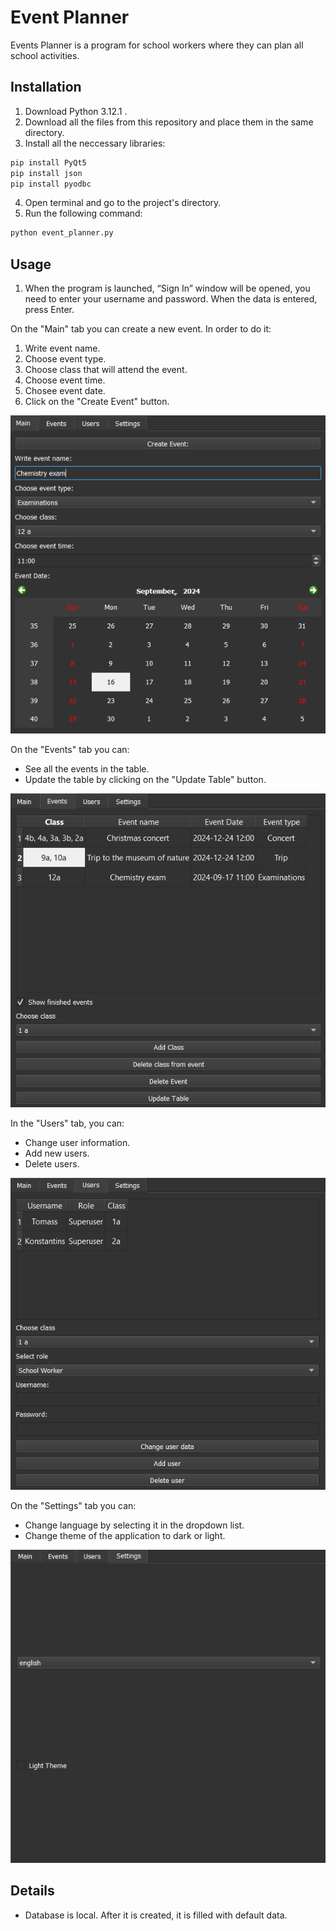 # Event Planner
Events Planner is a program for school workers where they can plan all school activities.
## Installation

1. Download Python 3.12.1 .
2. Download all the files from this repository and place them in the same directory.
3. Install all the neccessary libraries:
```bash
pip install PyQt5
pip install json
pip install pyodbc
```
4. Open terminal and go to the project's directory.
5. Run the following command:
```bash
python event_planner.py
```

## Usage
1. When the program is launched, “Sign In” window will be opened, you need to enter your username and password. When the data is entered, press Enter.

On the "Main" tab you can create a new event. In order to do it: 
1. Write event name.
2. Choose event type.
3. Choose class that will attend the event.
4. Choose event time.
5. Chosee event date.
6. Click on the "Create Event" button.

![Main tab guide](https://github.com/Thomas-Kr/eventPlanner/blob/main/Sources/main_page.png)

On the "Events" tab you can:
- See all the events in the table.
- Update the table by clicking on the "Update Table" button.

![Events tab guide](https://github.com/Thomas-Kr/eventPlanner/blob/main/Sources/events_page.png)

In the "Users" tab, you can:
- Change user information.
- Add new users.
- Delete users.

![Users tab guide](https://github.com/Thomas-Kr/eventPlanner/blob/main/Sources/users_page.png)

On the "Settings" tab you can: 
- Change language by selecting it in the dropdown list.
- Change theme of the application to dark or light.

![Settings tab guide](https://github.com/Thomas-Kr/eventPlanner/blob/main/Sources/settings_page.png)

## Details
- Database is local. After it is created, it is filled with default data.







